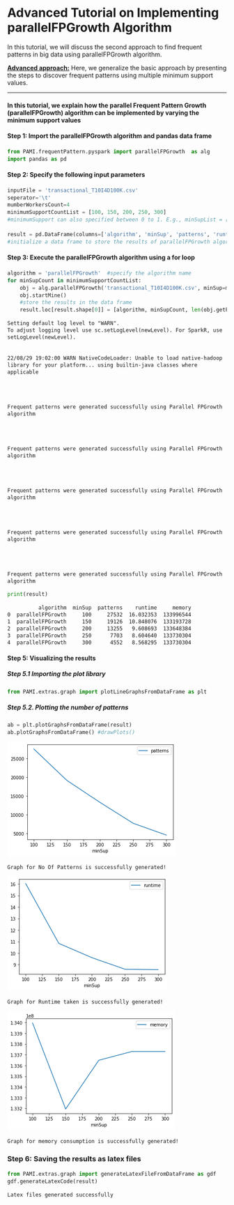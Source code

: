 # Advanced Tutorial on Implementing parallelFPGrowth Algorithm

 In this tutorial, we will discuss the second  approach to find frequent patterns in big data using parallelFPGrowth algorithm.


 
 [__Advanced approach:__](#advApproach) Here, we generalize the basic approach by presenting the steps to discover frequent patterns using multiple minimum support values.

***

#### In this tutorial, we explain how the parallel Frequent Pattern Growth (parallelFPGrowth) algorithm  can be implemented by varying the minimum support values

#### Step 1: Import the parallelFPGrowth algorithm and pandas data frame


```python
from PAMI.frequentPattern.pyspark import parallelFPGrowth  as alg
import pandas as pd
```

#### Step 2: Specify the following input parameters


```python
inputFile = 'transactional_T10I4D100K.csv'
seperator='\t'
mumberWorkersCount=4
minimumSupportCountList = [100, 150, 200, 250, 300] 
#minimumSupport can also specified between 0 to 1. E.g., minSupList = [0.005, 0.006, 0.007, 0.008, 0.009]

result = pd.DataFrame(columns=['algorithm', 'minSup', 'patterns', 'runtime', 'memory']) 
#initialize a data frame to store the results of parallelFPGrowth algorithm
```

#### Step 3: Execute the parallelFPGrowth algorithm using a for loop


```python
algorithm = 'parallelFPGrowth'  #specify the algorithm name
for minSupCount in minimumSupportCountList:
    obj = alg.parallelFPGrowth('transactional_T10I4D100K.csv', minSup=minSupCount,numWorkers=mumberWorkersCount, sep=seperator)
    obj.startMine()
    #store the results in the data frame
    result.loc[result.shape[0]] = [algorithm, minSupCount, len(obj.getPatterns()), obj.getRuntime(), obj.getMemoryRSS()]

```

    Setting default log level to "WARN".
    To adjust logging level use sc.setLogLevel(newLevel). For SparkR, use setLogLevel(newLevel).


    22/08/29 19:02:00 WARN NativeCodeLoader: Unable to load native-hadoop library for your platform... using builtin-java classes where applicable


                                                                                    

    Frequent patterns were generated successfully using Parallel FPGrowth algorithm


                                                                                    

    Frequent patterns were generated successfully using Parallel FPGrowth algorithm


                                                                                    

    Frequent patterns were generated successfully using Parallel FPGrowth algorithm


                                                                                    

    Frequent patterns were generated successfully using Parallel FPGrowth algorithm


                                                                                    

    Frequent patterns were generated successfully using Parallel FPGrowth algorithm



```python
print(result)
```

              algorithm  minSup  patterns    runtime     memory
    0  parallelFPGrowth     100     27532  16.032353  133996544
    1  parallelFPGrowth     150     19126  10.848076  133193728
    2  parallelFPGrowth     200     13255   9.608693  133648384
    3  parallelFPGrowth     250      7703   8.604640  133730304
    4  parallelFPGrowth     300      4552   8.568295  133730304


#### Step 5: Visualizing the results

##### Step 5.1 Importing the plot library


```python
from PAMI.extras.graph import plotLineGraphsFromDataFrame as plt
```

##### Step 5.2. Plotting the number of patterns


```python
ab = plt.plotGraphsFromDataFrame(result)
ab.plotGraphsFromDataFrame() #drawPlots()
```


    
![png](output_15_0.png)
    


    Graph for No Of Patterns is successfully generated!



    
![png](output_15_2.png)
    


    Graph for Runtime taken is successfully generated!



    
![png](output_15_4.png)
    


    Graph for memory consumption is successfully generated!


### Step 6: Saving the results as latex files


```python
from PAMI.extras.graph import generateLatexFileFromDataFrame as gdf
gdf.generateLatexCode(result)
```

    Latex files generated successfully

